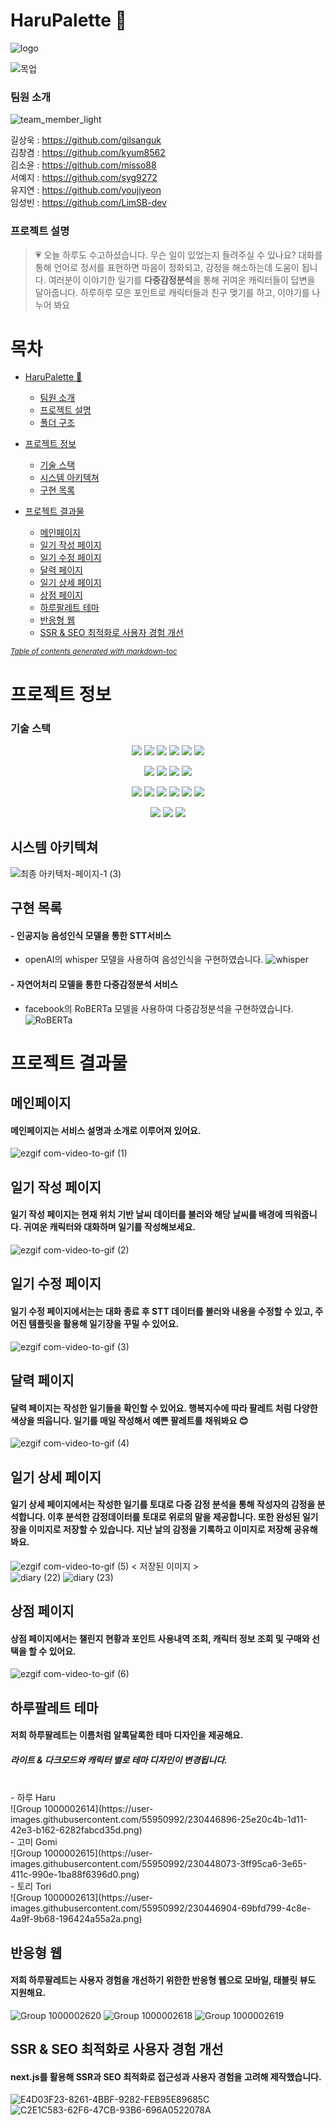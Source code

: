 # HaruPalette 🎨
![logo](https://user-images.githubusercontent.com/55950992/230177770-c2362c56-9f90-45ed-8740-a1ae72aca76f.png)

![목업](https://user-images.githubusercontent.com/55950992/230185259-c0709622-89d2-4dc0-861d-31af079a8acd.png)

### 팀원 소개
![team_member_light](https://user-images.githubusercontent.com/55950992/230524378-3faca273-44b2-4027-9c2e-5870e13157dc.svg)

길상욱 : https://github.com/gilsanguk
<br />
김창겸 : https://github.com/kyum8562
<br /> 
김소윤 : https://github.com/misso88
<br />
서예지 : https://github.com/syg9272
<br />
유지연 : https://github.com/youjiyeon
<br />
임성빈 : https://github.com/LimSB-dev
<br />

### 프로젝트 설명
> 💗 오늘 하루도 수고하셨습니다. 무슨 일이 있었는지 들려주실 수 있나요?
> 대화를 통해 언어로 정서를 표현하면 마음이 정화되고, 감정을 해소하는데 도움이 됩니다. 
> 여러분이 이야기한 일기를 **다중감정분석**을 통해 귀여운 캐릭터들이 답변을 달아줍니다. 
> 하루하루 모은 포인트로 캐릭터들과 친구 맺기를 하고, 이야기를 나누어 봐요

# 목차

- [HaruPalette 🎨](#HaruPalette-🎨)
    + [팀원 소개](#팀원-소개)
    + [프로젝트 설명](#프로젝트-설명)
    + [폴더 구조](#폴더-구조)
- [프로젝트 정보](#프로젝트-정보)
    + [기술 스택](#기술-스택)
  * [시스템 아키텍쳐](#시스템-아키텍쳐)
  * [구현 목록](#구현-목록)
  
- [프로젝트 결과물](#프로젝트-결과물)
  * [메인페이지](#메인페이지)
  * [일기 작성 페이지](#일기-작성-페이지)
  * [일기 수정 페이지](#일기-수정-페이지)
  * [달력 페이지](#달력-페이지)
  * [일기 상세 페이지](#일기-상세-페이지)
  * [상점 페이지](#상점-페이지)
  * [하루팔레트 테마](#하루팔레트-테마)
  * [반응형 웹](#반응형-웹)
  * [SSR & SEO 최적화로 사용자 경험 개선](#SSR-&-SEO-최적화로-사용자-경험-개선)
 

<small><i><a href='http://ecotrust-canada.github.io/markdown-toc/'>Table of contents generated with markdown-toc</a></i></small>


# 프로젝트 정보

### 기술 스택
<p align="center">
<img src="https://img.shields.io/badge/amazonec2-FF9900?style=for-the-badge&logo=amazonec2&logoColor=white">
<img src="https://img.shields.io/badge/amazons3-569A31?style=for-the-badge&logo=amazons3&logoColor=white">
<img src="https://img.shields.io/badge/nginx-009639?style=for-the-badge&logo=nginx&logoColor=white">
<img src="https://img.shields.io/badge/redis-DC382D?style=for-the-badge&logo=redis&logoColor=white">
<img src="https://img.shields.io/badge/gitlab-FC6D26?style=for-the-badge&logo=gitlab&logoColor=white">
<img src="https://img.shields.io/badge/jenkins-D24939?style=for-the-badge&logo=jenkins&logoColor=white">
</p>
<p align="center">
<img src="https://img.shields.io/badge/springboot-6DB33F?style=for-the-badge&logo=springboot&logoColor=white">
<img src="https://img.shields.io/badge/java-007396?style=for-the-badge&logo=java&logoColor=white">
<img src="https://img.shields.io/badge/python-3776AB?style=for-the-badge&logo=python&logoColor=white">
<img src="https://img.shields.io/badge/mysql-4479A1?style=for-the-badge&logo=mysql&logoColor=white"> 
</p>
<p align="center">
<img src="https://img.shields.io/badge/next.js-000000?style=for-the-badge&logo=nextdotjs&logoColor=white">
<img src="https://img.shields.io/badge/reactquery-FF4154?style=for-the-badge&logo=reactquery&logoColor=white">
<img src="https://img.shields.io/badge/redux-764ABC?style=for-the-badge&logo=redux&logoColor=white">
<img src="https://img.shields.io/badge/three.js-000000?style=for-the-badge&logo=threedotjs&logoColor=white">
<img src="https://img.shields.io/badge/typescript-3178C6?style=for-the-badge&logo=typescript&logoColor=white">
<img src="https://img.shields.io/badge/node.js-339933?style=for-the-badge&logo=nodedotjs&logoColor=white">
</p>
<p align="center">
<img src="https://img.shields.io/badge/jira-0052CC?style=for-the-badge&logo=jira&logoColor=white">
<img src="https://img.shields.io/badge/notion-000000?style=for-the-badge&logo=notion&logoColor=white">
<img src="https://img.shields.io/badge/git-F05032?style=for-the-badge&logo=git&logoColor=white">
</p>

## 시스템 아키텍쳐
![최종 아키텍처-페이지-1 (3)](https://user-images.githubusercontent.com/55950992/230535772-3049f848-a2dd-48a3-8e24-da6fba72b8ad.png)

## 구현 목록

#### - 인공지능 음성인식 모델을 통한 STT서비스
- openAI의 whisper 모델을 사용하여 음성인식을 구현하였습니다.
  ![whisper](https://user-images.githubusercontent.com/55950992/230521063-2e9093d9-e74e-4f4d-adbd-d35b141586a9.PNG)
#### - 자연어처리 모델을 통한 다중감정분석 서비스
- facebook의 RoBERTa 모델을 사용하여 다중감정분석을 구현하였습니다.
  ![RoBERTa](https://user-images.githubusercontent.com/55950992/230521113-750c5108-fcf0-481a-8b49-c68940c59bd1.PNG)

# 프로젝트 결과물
## 메인페이지
#### 메인페이지는 서비스 설명과 소개로 이루어져 있어요.
![ezgif com-video-to-gif (1)](https://user-images.githubusercontent.com/55950992/230417795-1904740c-89c1-4910-b3bf-ab0368b40fc8.gif)

## 일기 작성 페이지
#### 일기 작성 페이지는 현재 위치 기반 날씨 데이터를 불러와 해당 날씨를 배경에 띄워줍니다. 귀여운 캐릭터와 대화하며 일기를 작성해보세요.
![ezgif com-video-to-gif (2)](https://user-images.githubusercontent.com/55950992/230423064-7df46b97-6d8c-4965-901d-5793b2a00329.gif)

## 일기 수정 페이지
#### 일기 수정 페이지에서는는 대화 종료 후 STT 데이터를 불러와 내용을 수정할 수 있고, 주어진 템플릿을 활용해 일기장을 꾸밀 수 있어요.
![ezgif com-video-to-gif (3)](https://user-images.githubusercontent.com/55950992/230426001-6886bd70-1c51-4ac9-b550-a5cff360fe98.gif)

## 달력 페이지
#### 달력 페이지는 작성한 일기들을 확인할 수 있어요. 행복지수에 따라 팔레트 처럼 다양한 색상을 띄웁니다. 일기를 매일 작성해서 예쁜 팔레트를 채워봐요 😊
![ezgif com-video-to-gif (4)](https://user-images.githubusercontent.com/55950992/230435869-f7c75f29-cd54-4f65-baee-340b76f7fd01.gif)

## 일기 상세 페이지
#### 일기 상세 페이지에서는 작성한 일기를 토대로 다중 감정 분석을 통해 작성자의 감정을 분석합니다. 이후 분석한 감정데이터를 토대로 위로의 말을 제공합니다. 또한 완성된 일기장을 이미지로 저장할 수 있습니다. 지난 날의 감정을 기록하고 이미지로 저장해 공유해봐요.
![ezgif com-video-to-gif (5)](https://user-images.githubusercontent.com/55950992/230438421-4f76038f-b3ea-4e7d-ab1c-720d08ba8f09.gif)
< 저장된 이미지 >
<br />
![diary (22)](https://user-images.githubusercontent.com/55950992/230445431-9a165821-b3fe-4e32-aaea-62d74e7594bd.png)
![diary (23)](https://user-images.githubusercontent.com/55950992/230445524-c5e295e7-4ecb-4625-98ed-361f716dc9ca.png)

## 상점 페이지

#### 상점 페이지에서는 챌린지 현황과 포인트 사용내역 조회, 캐릭터 정보 조회 및 구매와 선택을 할 수 있어요.
![ezgif com-video-to-gif (6)](https://user-images.githubusercontent.com/55950992/230442955-6fae1d9f-535b-491f-b51d-7115c7ca0397.gif)

## 하루팔레트 테마
#### 저희 하루팔레트는 이름처럼 알록달록한 테마 디자인을 제공해요.
##### 라이트 & 다크모드와 캐릭터 별로 테마 디자인이 변경됩니다.
<br />
- 하루 Haru 
<br />
![Group 1000002614](https://user-images.githubusercontent.com/55950992/230446896-25e20c4b-1d11-42e3-b162-6282fabcd35d.png)
<br />
- 고미 Gomi
<br />
![Group 1000002615](https://user-images.githubusercontent.com/55950992/230448073-3ff95ca6-3e65-411c-990e-1ba88f6396d0.png)
<br />
- 토리 Tori
<br />
![Group 1000002613](https://user-images.githubusercontent.com/55950992/230446904-69bfd799-4c8e-4a9f-9b68-196424a55a2a.png)

## 반응형 웹
#### 저희 하루팔레트는 사용자 경험을 개선하기 위한한 반응형 웹으로 모바일, 태블릿 뷰도 지원해요.
![Group 1000002620](https://user-images.githubusercontent.com/55950992/230450116-c5ed988e-0cb9-422a-8f0c-c864ffb7ed39.png)
![Group 1000002618](https://user-images.githubusercontent.com/55950992/230450126-5e69dbe0-3d76-413e-b2ec-3b1953dfda8a.png)
![Group 1000002619](https://user-images.githubusercontent.com/55950992/230450131-b2a5db1c-9a92-4e49-97db-8f3b9e7d9318.png)

## SSR & SEO 최적화로 사용자 경험 개선
#### next.js를 활용해 SSR과 SEO 최적화로 접근성과 사용자 경험을 고려해 제작했습니다.
![E4D03F23-8261-4BBF-9282-FEB95E89685C](https://user-images.githubusercontent.com/55950992/230454256-9e472873-ad6e-4dc9-87f5-b2f1dc9778cd.jpg)
![C2E1C583-62F6-47CB-93B6-696A0522078A](https://user-images.githubusercontent.com/55950992/230454334-35804a94-456e-48c0-9d96-e40bbabcb396.png)
